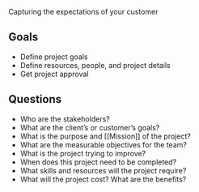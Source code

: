 Capturing the expectations of your customer

## Goals
- Define project goals
- Define resources, people, and project details
- Get project approval

## Questions
- Who are the stakeholders?
- What are the client’s or customer’s goals?
- What is the purpose and [[Mission]] of the project?
- What are the measurable objectives for the team?
- What is the project trying to improve?
- When does this project need to be completed?
- What skills and resources will the project require?
- What will the project cost? What are the benefits?